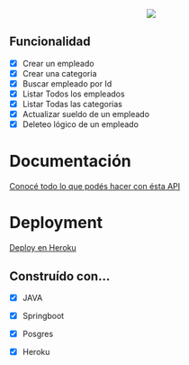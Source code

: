 <p align="center">
  <img src="https://user-images.githubusercontent.com/63796774/89105132-f38ff400-d3f4-11ea-9825-78c604cac2b6.png">
</p>

## Funcionalidad
- [x] Crear un empleado
- [x] Crear una categoria
- [x] Buscar empleado por Id
- [x] Listar Todos los empleados
- [x] Listar Todas las categorias
- [x] Actualizar sueldo de un empleado
- [x] Deleteo lógico de un empleado

# Documentación

[Conocé todo lo que podés hacer con ésta API](https://documenter.getpostman.com/view/11716574/T1Dngcpy)

# Deployment

[Deploy en Heroku](https://empresalau.herokuapp.com/)


## Construído con…
- [x] JAVA
- [x] Springboot
- [x] Posgres
- [x] Heroku









